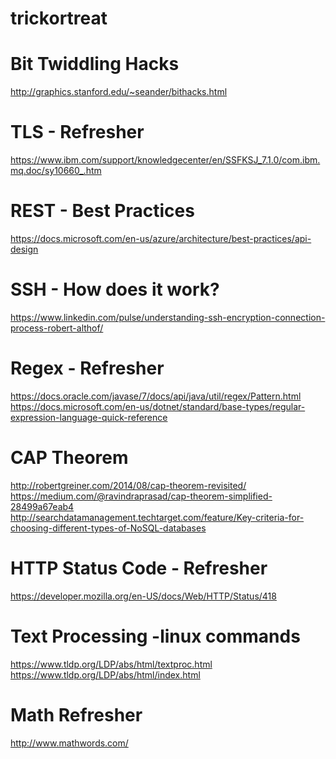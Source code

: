 # trickortreat


# Bit Twiddling Hacks 
http://graphics.stanford.edu/~seander/bithacks.html

# TLS - Refresher 
https://www.ibm.com/support/knowledgecenter/en/SSFKSJ_7.1.0/com.ibm.mq.doc/sy10660_.htm

# REST - Best Practices
https://docs.microsoft.com/en-us/azure/architecture/best-practices/api-design

# SSH - How does it work?
https://www.linkedin.com/pulse/understanding-ssh-encryption-connection-process-robert-althof/

# Regex - Refresher
https://docs.oracle.com/javase/7/docs/api/java/util/regex/Pattern.html <br>
https://docs.microsoft.com/en-us/dotnet/standard/base-types/regular-expression-language-quick-reference

# CAP Theorem
http://robertgreiner.com/2014/08/cap-theorem-revisited/  <br>
https://medium.com/@ravindraprasad/cap-theorem-simplified-28499a67eab4 <br>
http://searchdatamanagement.techtarget.com/feature/Key-criteria-for-choosing-different-types-of-NoSQL-databases <br>

# HTTP Status Code - Refresher
https://developer.mozilla.org/en-US/docs/Web/HTTP/Status/418 <br>


# Text Processing -linux commands
https://www.tldp.org/LDP/abs/html/textproc.html <br>
https://www.tldp.org/LDP/abs/html/index.html

# Math Refresher
http://www.mathwords.com/ </br>
